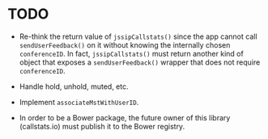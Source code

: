 # TODO

* Re-think the return value of `jssipCallstats()` since the app cannot call `sendUserFeedback()` on it without knowing the internally chosen `conferenceID`. In fact, `jssipCallstats()` must return another kind of object that exposes a `sendUserFeedback()` wrapper that does not require `conferenceID`.

* Handle hold, unhold, muted, etc.

* Implement `associateMstWithUserID`.

* In order to be a Bower package, the future owner of this library (callstats.io) must publish it to the Bower registry.
